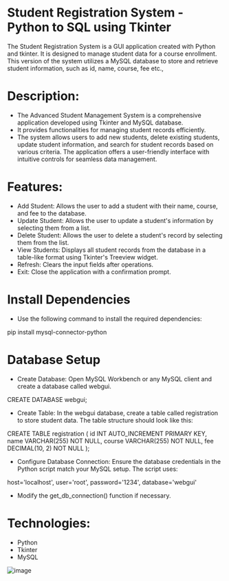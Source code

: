 # Student Registration System - Python to SQL using Tkinter

The Student Registration System is a GUI application created with Python and tkinter. It is designed to manage student data for a course enrollment. This version of the system utilizes a MySQL database to store and retrieve student information, such as id, name, course, fee etc.,

# Description: 

* The Advanced Student Management System is a comprehensive application developed using Tkinter and MySQL database. 
* It provides functionalities for managing student records efficiently. 
* The system allows users to add new students, delete existing students, update student information, and search for student records based on various criteria. The application offers a user-friendly interface with intuitive controls for seamless data management.
  
# Features:

* Add Student: Allows the user to add a student with their name, course, and fee to the database.
* Update Student: Allows the user to update a student's information by selecting them from a list.
* Delete Student: Allows the user to delete a student's record by selecting them from the list.
* View Students: Displays all student records from the database in a table-like format using Tkinter's Treeview widget.
* Refresh: Clears the input fields after operations.
* Exit: Close the application with a confirmation prompt.

# Install Dependencies
* Use the following command to install the required dependencies:

pip install mysql-connector-python

# Database Setup
* Create Database: Open MySQL Workbench or any MySQL client and create a database called webgui.

CREATE DATABASE webgui;

* Create Table: In the webgui database, create a table called registration to store student data. The table structure should look like this:

CREATE TABLE registration (
    id INT AUTO_INCREMENT PRIMARY KEY,
    name VARCHAR(255) NOT NULL,
    course VARCHAR(255) NOT NULL,
    fee DECIMAL(10, 2) NOT NULL
);

* Configure Database Connection: Ensure the database credentials in the Python script match your MySQL setup. The script uses:


host='localhost',
user='root',
password='1234',
database='webgui'

* Modify the get_db_connection() function if necessary.

# Technologies: 

* Python
* Tkinter
* MySQL


![image](https://github.com/user-attachments/assets/e22b6a7f-7e95-446a-b419-7255615e1316)




